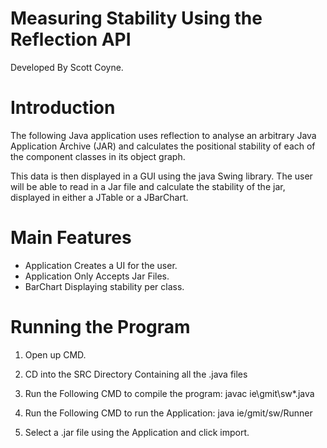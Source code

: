 Measuring Stability Using the Reflection API 
==============================================
	
Developed By Scott Coyne.


Introduction
============
The following Java application uses reflection to analyse an arbitrary Java
Application Archive (JAR) and calculates the positional stability of each of the component
classes in its object graph. 

This data is then displayed in a GUI using the java Swing library.
The user will be able to read in a Jar file and calculate the stability of the jar,
displayed in either a JTable or a JBarChart.


Main Features
===============
- Application Creates a UI for the user.
- Application Only Accepts Jar Files.
- BarChart Displaying stability per class.

Running the Program
===================

1) Open up CMD.

2) CD into the SRC Directory Containing all the .java files

3) Run the Following CMD to compile the program: javac ie\gmit\sw\*.java

4) Run the Following CMD to run the Application:  java ie/gmit/sw/Runner

5) Select a .jar file using the Application and click import.

